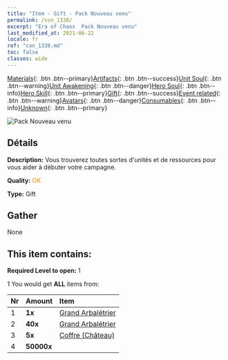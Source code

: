 ```yaml
---
title: "Item - Gift - Pack Nouveau venu"
permalink: /con_1338/
excerpt: "Era of Chaos  Pack Nouveau venu"
last_modified_at: 2021-06-22
locale: fr
ref: "con_1338.md"
toc: false
classes: wide
---
```

 [Materials](/ItemsFR/){: .btn .btn--primary}[Artifacts](/ItemsFR/Artifacts/){: .btn .btn--success}[Unit Soul](/ItemsFR/UnitSoul/){: .btn .btn--warning}[Unit Awakening](/ItemsFR/UnitAwakening/){: .btn .btn--danger}[Hero Soul](/ItemsFR/HeroSoul/){: .btn .btn--info}[Hero Skill](/ItemsFR/HeroSkill/){: .btn .btn--primary}[Gift](/ItemsFR/Gift/){: .btn .btn--success}[Event related](/ItemsFR/Events/){: .btn .btn--warning}[Avatars](/ItemsFR/Avatars/){: .btn .btn--danger}[Consumables](/ItemsFR/Consumables/){: .btn .btn--info}[Unknown](/ItemsFR/Unknown/){: .btn .btn--primary}

 ![Pack Nouveau venu](/images/t/i_906015.png)

## Détails
 **Description:** Vous trouverez toutes sortes d'unités et de ressources pour vous aider à débuter votre campagne.

 **Quality:** <span style="color: #FF8C00">OK</span>

 **Type:** Gift

## Gather

  None

## This item contains:

 **Required Level to open:** 1

 1 You would get **ALL** items  from:

  | Nr | Amount |     Item    |
  |:---|:-------|:------------|
  | 1 |  **1x** | [Grand Arbalétrier](/fr/units/Marksman/) |  | 
  | 2 |  **40x** | [Grand Arbalétrier](/ItemsFR/unt_191/) |  | 
  | 3 |  **5x** | [Coffre (Château)](/ItemsFR/con_1269/) |  | 
  | 4 |  **50000x** | <i class="fas fa-coins"/> |  | 
